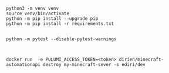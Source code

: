     python3 -m venv venv
    source venv/bin/activate
    python -m pip install --upgrade pip
    python -m pip install -r requirements.txt


    python -m pytest --disable-pytest-warnings



    docker run  -e PULUMI_ACCESS_TOKEN=<token> dirien/minecraft-automationapi destroy my-minecraft-sever -s ediri/dev